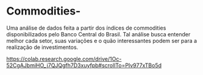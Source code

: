 # Commodities-
Uma análise de dados feita a partir dos índices de commodities disponibilizados pelo Banco Central do Brasil. Tal análise busca entender melhor cada setor, suas variações e o quão interessantes podem ser para a realização de investimentos. 

https://colab.research.google.com/drive/1Oc-52CgAJbmiHO_j7QJQgfh7D3xuyfpb#scrollTo=PIv977xTBo5d
